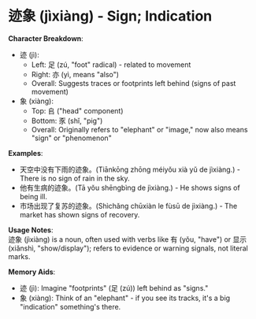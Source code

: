 # **迹象 (jìxiàng) - Sign; Indication**

**Character Breakdown**:  
- 迹 (jì):
  - Left: 足 (zú, "foot" radical) - related to movement
  - Right: 亦 (yì, means "also")
  - Overall: Suggests traces or footprints left behind (signs of past movement)  
- 象 (xiàng):
  - Top: 𠂤 ("head" component)
  - Bottom: 豕 (shǐ, "pig")
  - Overall: Originally refers to "elephant" or "image," now also means "sign" or "phenomenon"

**Examples**:  
- 天空中没有下雨的迹象。(Tiānkōng zhōng méiyǒu xià yǔ de jìxiàng.) - There is no sign of rain in the sky.  
- 他有生病的迹象。(Tā yǒu shēngbìng de jìxiàng.) - He shows signs of being ill.  
- 市场出现了复苏的迹象。(Shìchǎng chūxiàn le fùsū de jìxiàng.) - The market has shown signs of recovery.

**Usage Notes**:  
迹象 (jìxiàng) is a noun, often used with verbs like 有 (yǒu, "have") or 显示 (xiǎnshì, "show/display"); refers to evidence or warning signals, not literal marks.

**Memory Aids**:  
- 迹 (jì): Imagine "footprints" (足 (zú)) left behind as "signs."  
- 象 (xiàng): Think of an "elephant" - if you see its tracks, it's a big "indication" something's there.